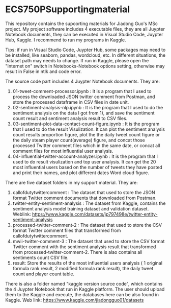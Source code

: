 # ECS750PSupportingmaterial
This repository contains the supoorting materials for Jiadong Guo's MSc project.
My project software includes 4 executable files, they are all Juypter Notebook documents, they can be executed in Visual Studio Code, Juypter Hub, Kaggle. I recommend to run my programs in Kaggle. 

Tips: if run in Visual Studio Code, Juypter Hub, some packages may need to be installed, like seaborn, pandas, wordcloud, etc. In different situations, the dataset path may needs to change.
If run in Kaggle, please open the "Internet on" switch in Notebooks-Notebook options setting, otherwise may result in False in ntlk and code error.

The source code part includes 4 Juypter Notebook documents. They are:
1) 01-tweet-comment-processor.ipynb :  It is a program that I used to process the downloaded JSON twitter comment from Postman, and store the processed dataframe in CSV files in date unit.
2) 02-sentiment-analysis-nlp.ipynb : It is the program that I used to do the sentiment analysis on the data I got from 1), and save the sentiment count result and sentiment analysis result to CSV files.
3) 03-sentiment-plot-data-contact-count-figure.ipynb : It is the program that I used to do the result Visulization. It can plot the sentiment analysis count results proportion figure, plot the the daily tweet count figure or the daily steam player count(average) figure, and concat those processed Twitter comment files which in the same date, or concat all comment files for most influential user analysis.
4) 04-influential-twitter-account-analyzer.ipynb : It is the program that I used to do result visulization and top user analysis. It can get the 20 most influential users based on the number of tweets they have posted and print their names, and plot different dates Word cloud figure.

There are five dataset folders in my support material. They are:
1) callofdutytwittercomment : The dataset that used to store the JSON format Twitter comment documents that downloaded from Postman.
2) twitter-entity-sentiment-analysis : The dataset from Kaggle, contains the sentiment analysis model training dataset and validation dataset. Weblink: https://www.kaggle.com/datasets/jp797498e/twitter-entity-sentiment-analysis
3) processed-twitter-comment-2 : The dataset that used to store the CSV format Twitter comment files that transformed from callofdutytwittercomment.
4) mwii-twitter-comment-3 : The dataset that used to store the CSV format Twitter comment with the sentiment analysis result that transformed from processed-twitter-comment-2. There is alao contains all sentiments count CSV file.
5) result: Store the results of the most influential users analysis ( 1 original formula rank result, 2 modified formula rank result), the daily tweet count and player count table.

There is also a folder named "kaggle version source code", which contains the 4 Juypter Notebook that run in Kaggle platform. The user should upload them to the Kaggle and execute, the databases here can be also found in Kaggle.
Web link: https://www.kaggle.com/jiadongguo01/datasets